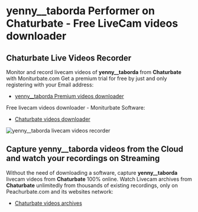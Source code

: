 # yenny__taborda Performer on Chaturbate - Free LiveCam videos downloader

## Chaturbate Live Videos Recorder

Monitor and record livecam videos of **yenny__taborda** from **Chaturbate** with Moniturbate.com
Get a premium trial for free by just and only registering with your Email address:
* [yenny__taborda Premium videos downloader](https://moniturbate.com/request-demo-licence-key.html)

Free livecam videos downloader - Moniturbate Software:
* [Chaturbate videos downloader](https://moniturbate.com/moniturbate-download-software.html)

![yenny__taborda livecam videos recorder](https://peachurnet.com/templates/moniturbate-software.png)


## Capture yenny__taborda videos from the Cloud and watch your recordings on Streaming

Without the need of downloading a software, capture **yenny__taborda** livecam videos from **Chaturbate** 100% online.
Watch Livecam archives from **Chaturbate** unlimitedly from thousands of existing recordings, only on Peachurbate.com and its websites network:
* [Chaturbate videos archives](https://peachurnet.com/)